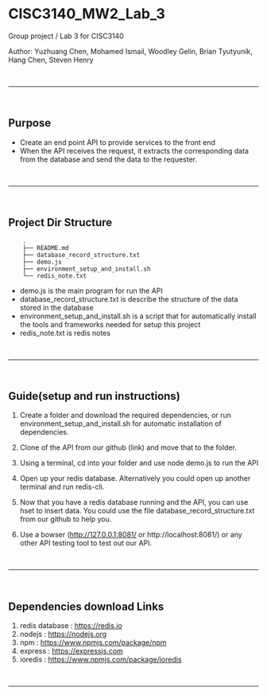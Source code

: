 # CISC3140_MW2_Lab_3

Group project / Lab 3 for CISC3140

Author: 
    Yuzhuang Chen, Mohamed Ismail, Woodley Gelin, Brian Tyutyunik, Hang Chen, Steven Henry

<br>
<hr>
<br>

## Purpose

- Create an end point API to provide services to the front end
- When the API receives the request, it extracts the corresponding data from the database and send the data to the requester.

<br>
<hr>
<br>

## Project Dir Structure

```text
    .
    ├── README.md
    ├── database_record_structure.txt
    ├── demo.js
    ├── environment_setup_and_install.sh
    └── redis_note.txt
```

- demo.js is the main program for run the API
- database_record_structure.txt is describe the structure of the data stored in the database
- environment_setup_and_install.sh is a script that for automatically install the tools and frameworks needed for setup this project
- redis_note.txt is redis notes

<br>
<hr>
<br>

## Guide(setup and run instructions)

1. Create a folder and download the required dependencies, or run environment_setup_and_install.sh for automatic installation of dependencies.

2. Clone of the API from our github (link) and move that to the folder.

3. Using a terminal, cd into your folder and use node demo.js to run the API

4. Open up your redis database. Alternatively you could open up another terminal and run redis-cli.

5. Now that you have a redis database running and the API, you can use hset to insert data. You could use the file database_record_structure.txt from our github to help you.

6. Use a bowser (http://127.0.0.1:8081/ or http://localhost:8081/)  or any other API testing tool to test out our API.

<br>
<hr>
<br>

## Dependencies download Links

1. redis database : https://redis.io
2. nodejs : https://nodejs.org
3. npm : https://www.npmjs.com/package/npm
4. express : https://expressjs.com
5. ioredis : https://www.npmjs.com/package/ioredis

<br>
<hr>
<br>